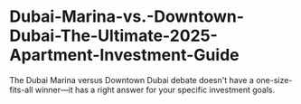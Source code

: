 # Dubai-Marina-vs.-Downtown-Dubai-The-Ultimate-2025-Apartment-Investment-Guide
The Dubai Marina versus Downtown Dubai debate doesn't have a one-size-fits-all winner—it has a right answer for your specific investment goals.
